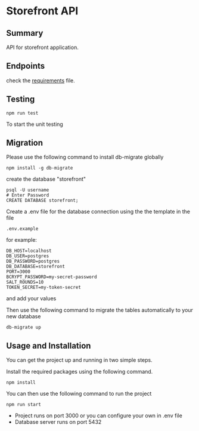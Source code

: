 # Storefront API
## Summary

API for storefront application.

## Endpoints

check the [requirements](REQUIREMENTS.md) file.

## Testing

```
npm run test
```
To start the unit testing

## Migration
 
Please use the following command to install db-migrate globally

```
npm install -g db-migrate
```

create the database "storefront"

```
psql -U username
# Enter Password
CREATE DATABASE storefront;
```

Create a .env file for the database connection using the the template in the file

```
.env.example
```

for example:
```env
DB_HOST=localhost
DB_USER=postgres
DB_PASSWORD=postgres
DB_DATABASE=storefront
PORT=3000
BCRYPT_PASSWORD=my-secret-password
SALT_ROUNDS=10
TOKEN_SECRET=my-token-secret
```

and add your values

Then use the following command to migrate the tables automatically to your new database

```
db-migrate up
```

## Usage and Installation

You can get the project up and running in two simple steps.

Install the required packages using the following command.

```
npm install
```

You can then use the following command to run the project

```
npm run start
```

- Project runs on port 3000 or you can configure your own in .env file
- Database server runs on port 5432
